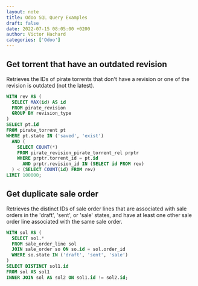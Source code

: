 ```yaml
---
layout: note
title: Odoo SQL Query Examples
draft: false
date: 2022-07-15 08:05:00 +0200
author: Victor Hachard
categories: ['Odoo']
---
```


## Get torrent that have an outdated revision

Retrieves the IDs of pirate torrents that don't have a revision or one of the revision is outdated (not the latest). 

<!-- ![sql-diagram]({{site.baseurl}}/res/sql-102/1.png) -->

```sql
WITH rev AS (
  SELECT MAX(id) AS id
  FROM pirate_revision
  GROUP BY revision_type
)
SELECT pt.id
FROM pirate_torrent pt
WHERE pt.state IN ('saved', 'exist')
  AND (
    SELECT COUNT(*)
    FROM pirate_revision_pirate_torrent_rel prptr
    WHERE prptr.torrent_id = pt.id
      AND prptr.revision_id IN (SELECT id FROM rev)
  ) < (SELECT COUNT(id) FROM rev)
LIMIT 100000;
```

## Get duplicate sale order

Retrieves the distinct IDs of sale order lines that are associated with sale orders in the 'draft', 'sent', or 'sale' states, and have at least one other sale order line associated with the same sale order.

```sql
WITH sol AS (
  SELECT sol.*
  FROM sale_order_line sol
  JOIN sale_order so ON so.id = sol.order_id
  WHERE so.state IN ('draft', 'sent', 'sale')
)
SELECT DISTINCT sol1.id
FROM sol AS sol1
INNER JOIN sol AS sol2 ON sol1.id != sol2.id;
```
